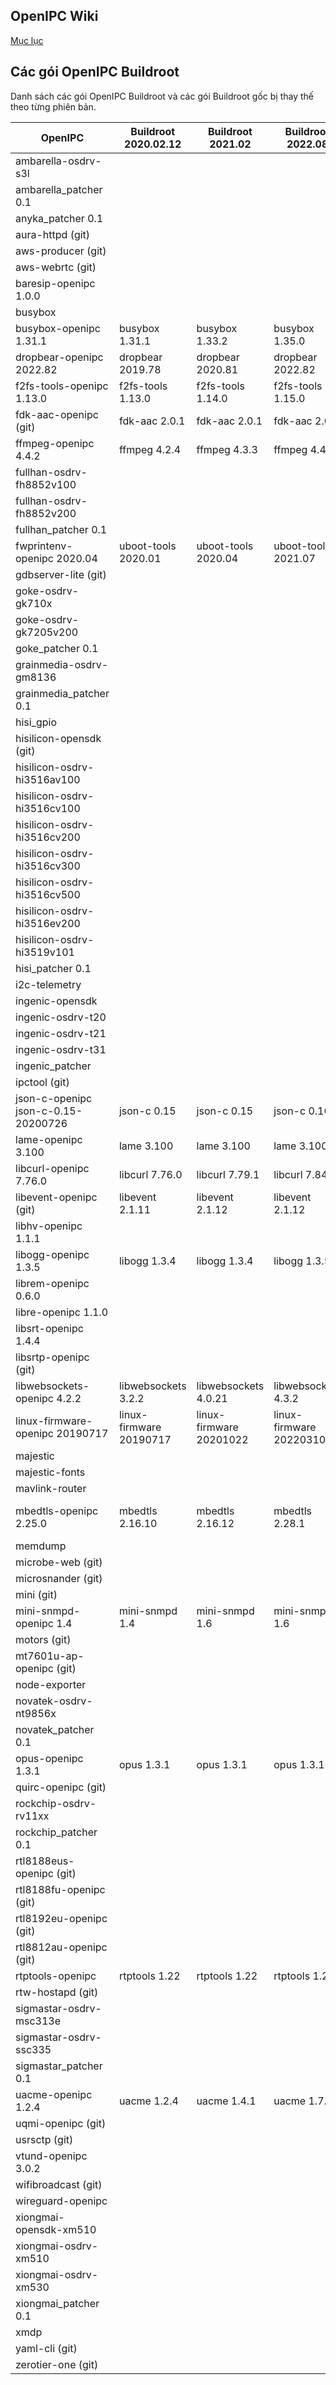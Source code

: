 ## OpenIPC Wiki
[Mục lục](../README.md)

## Các gói OpenIPC Buildroot

Danh sách các gói OpenIPC Buildroot và các gói Buildroot gốc bị thay thế theo từng phiên bản.

| OpenIPC                             | Buildroot 2020.02.12    | Buildroot 2021.02       | Buildroot 2022.08       | Buildroot HEAD          |
|-------------------------------------|-------------------------|-------------------------|-------------------------|-------------------------|
| ambarella-osdrv-s3l                 |                         |                         |                         |                         |
| ambarella_patcher 0.1               |                         |                         |                         |                         |
| anyka_patcher 0.1                   |                         |                         |                         |                         |
| aura-httpd (git)                    |                         |                         |                         |                         |
| aws-producer (git)                  |                         |                         |                         |                         |
| aws-webrtc (git)                    |                         |                         |                         |                         |
| baresip-openipc 1.0.0               |                         |                         |                         |                         |
| busybox                             |                         |                         |                         |                         |
| busybox-openipc 1.31.1              | busybox 1.31.1          | busybox 1.33.2          | busybox 1.35.0          | busybox 1.35.0          |
| dropbear-openipc 2022.82            | dropbear 2019.78        | dropbear 2020.81        | dropbear 2022.82        | dropbear 2022.82        |
| f2fs-tools-openipc 1.13.0           | f2fs-tools 1.13.0       | f2fs-tools 1.14.0       | f2fs-tools 1.15.0       | f2fs-tools 1.15.0       |
| fdk-aac-openipc (git)               | fdk-aac 2.0.1           | fdk-aac 2.0.1           | fdk-aac 2.0.2           | fdk-aac 2.0.2           |
| ffmpeg-openipc 4.4.2                | ffmpeg 4.2.4            | ffmpeg 4.3.3            | ffmpeg 4.4.2            | ffmpeg 4.4.2            |
| fullhan-osdrv-fh8852v100            |                         |                         |                         |                         |
| fullhan-osdrv-fh8852v200            |                         |                         |                         |                         |
| fullhan_patcher 0.1                 |                         |                         |                         |                         |
| fwprintenv-openipc 2020.04          | uboot-tools 2020.01     | uboot-tools 2020.04     | uboot-tools 2021.07     | uboot-tools 2021.07     |
| gdbserver-lite (git)                |                         |                         |                         |                         |
| goke-osdrv-gk710x                   |                         |                         |                         |                         |
| goke-osdrv-gk7205v200               |                         |                         |                         |                         |
| goke_patcher 0.1                    |                         |                         |                         |                         |
| grainmedia-osdrv-gm8136             |                         |                         |                         |                         |
| grainmedia_patcher 0.1              |                         |                         |                         |                         |
| hisi_gpio                           |                         |                         |                         |                         |
| hisilicon-opensdk (git)             |                         |                         |                         |                         |
| hisilicon-osdrv-hi3516av100         |                         |                         |                         |                         |
| hisilicon-osdrv-hi3516cv100         |                         |                         |                         |                         |
| hisilicon-osdrv-hi3516cv200         |                         |                         |                         |                         |
| hisilicon-osdrv-hi3516cv300         |                         |                         |                         |                         |
| hisilicon-osdrv-hi3516cv500         |                         |                         |                         |                         |
| hisilicon-osdrv-hi3516ev200         |                         |                         |                         |                         |
| hisilicon-osdrv-hi3519v101          |                         |                         |                         |                         |
| hisi_patcher 0.1                    |                         |                         |                         |                         |
| i2c-telemetry                       |                         |                         |                         |                         |
| ingenic-opensdk                     |                         |                         |                         |                         |
| ingenic-osdrv-t20                   |                         |                         |                         |                         |
| ingenic-osdrv-t21                   |                         |                         |                         |                         |
| ingenic-osdrv-t31                   |                         |                         |                         |                         |
| ingenic_patcher                     |                         |                         |                         |                         |
| ipctool (git)                       |                         |                         |                         |                         |
| json-c-openipc json-c-0.15-20200726 | json-c 0.15             | json-c 0.15             | json-c 0.16             | json-c 0.16             |
| lame-openipc 3.100                  | lame 3.100              | lame 3.100              | lame 3.100              | lame 3.100              |
| libcurl-openipc 7.76.0              | libcurl 7.76.0          | libcurl 7.79.1          | libcurl 7.84.0          | lame 3.100              |
| libevent-openipc (git)              | libevent 2.1.11         | libevent 2.1.12         | libevent 2.1.12         | libevent 2.1.12         |
| libhv-openipc 1.1.1                 |                         |                         |                         |                         |
| libogg-openipc 1.3.5                | libogg 1.3.4            | libogg 1.3.4            | libogg 1.3.5            | libogg 1.3.5            |
| librem-openipc 0.6.0                |                         |                         |                         |                         |
| libre-openipc 1.1.0                 |                         |                         |                         |                         |
| libsrt-openipc 1.4.4                |                         |                         |                         |                         |
| libsrtp-openipc (git)               |                         |                         |                         |                         |
| libwebsockets-openipc 4.2.2         | libwebsockets 3.2.2     | libwebsockets 4.0.21    | libwebsockets 4.3.2     | libwebsockets 4.3.2     |
| linux-firmware-openipc 20190717     | linux-firmware 20190717 | linux-firmware 20201022 | linux-firmware 20220310 | linux-firmware 20220310 |
| majestic                            |                         |                         |                         |                         |
| majestic-fonts                      |                         |                         |                         |                         |
| mavlink-router                      |                         |                         |                         |                         |
| mbedtls-openipc 2.25.0              | mbedtls 2.16.10         | mbedtls 2.16.12         | mbedtls 2.28.1          | linux-firmware 20220310 |
| memdump                             |                         |                         |                         |                         |
| microbe-web (git)                   |                         |                         |                         |                         |
| microsnander (git)                  |                         |                         |                         |                         |
| mini (git)                          |                         |                         |                         |                         |
| mini-snmpd-openipc 1.4              | mini-snmpd 1.4          | mini-snmpd 1.6          | mini-snmpd 1.6          | mini-snmpd 1.6          |
| motors (git)                        |                         |                         |                         |                         |
| mt7601u-ap-openipc (git)            |                         |                         |                         |                         |
| node-exporter                       |                         |                         |                         |                         |
| novatek-osdrv-nt9856x               |                         |                         |                         |                         |
| novatek_patcher 0.1                 |                         |                         |                         |                         |
| opus-openipc 1.3.1                  | opus 1.3.1              | opus 1.3.1              | opus 1.3.1              | opus 1.3.1              |
| quirc-openipc (git)                 |                         |                         |                         |                         |
| rockchip-osdrv-rv11xx               |                         |                         |                         |                         |
| rockchip_patcher 0.1                |                         |                         |                         |                         |
| rtl8188eus-openipc (git)            |                         |                         |                         |                         |
| rtl8188fu-openipc (git)             |                         |                         |                         |                         |
| rtl8192eu-openipc (git)             |                         |                         |                         |                         |
| rtl8812au-openipc (git)             |                         |                         |                         |                         |
| rtptools-openipc                    | rtptools 1.22           | rtptools 1.22           | rtptools 1.22           | rtptools 1.22           |
| rtw-hostapd (git)                   |                         |                         |                         |                         |
| sigmastar-osdrv-msc313e             |                         |                         |                         |                         |
| sigmastar-osdrv-ssc335              |                         |                         |                         |                         |
| sigmastar_patcher 0.1               |                         |                         |                         |                         |
| uacme-openipc 1.2.4                 | uacme 1.2.4             | uacme 1.4.1             | uacme 1.7.1             | uacme 1.7.3             |
| uqmi-openipc (git)                  |                         |                         |                         |                         |
| usrsctp (git)                       |                         |                         |                         |                         |
| vtund-openipc 3.0.2                 |                         |                         |                         |                         |
| wifibroadcast (git)                 |                         |                         |                         |                         |
| wireguard-openipc                   |                         |                         |                         |                         |
| xiongmai-opensdk-xm510              |                         |                         |                         |                         |
| xiongmai-osdrv-xm510                |                         |                         |                         |                         |
| xiongmai-osdrv-xm530                |                         |                         |                         |                         |
| xiongmai_patcher 0.1                |                         |                         |                         |                         |
| xmdp                                |                         |                         |                         |                         |
| yaml-cli (git)                      |                         |                         |                         |                         |
| zerotier-one (git)                  |                         |                         |                         |                         |


